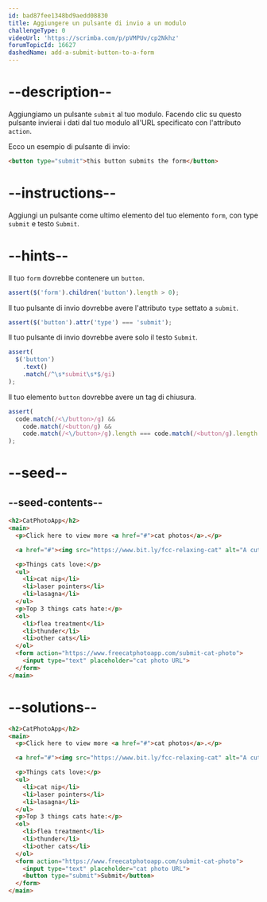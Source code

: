 ```yaml
---
id: bad87fee1348bd9aedd08830
title: Aggiungere un pulsante di invio a un modulo
challengeType: 0
videoUrl: 'https://scrimba.com/p/pVMPUv/cp2Nkhz'
forumTopicId: 16627
dashedName: add-a-submit-button-to-a-form
---
```


# --description--

Aggiungiamo un pulsante `submit` al tuo modulo. Facendo clic su questo pulsante invierai i dati dal tuo modulo all'URL specificato con l'attributo `action`.

Ecco un esempio di pulsante di invio:

```html
<button type="submit">this button submits the form</button>
```

# --instructions--

Aggiungi un pulsante come ultimo elemento del tuo elemento `form`, con type `submit` e testo `Submit`.

# --hints--

Il tuo `form` dovrebbe contenere un `button`.

```js
assert($('form').children('button').length > 0);
```

Il tuo pulsante di invio dovrebbe avere l'attributo `type` settato a `submit`.

```js
assert($('button').attr('type') === 'submit');
```

Il tuo pulsante di invio dovrebbe avere solo il testo `Submit`.

```js
assert(
  $('button')
    .text()
    .match(/^\s*submit\s*$/gi)
);
```

Il tuo elemento `button` dovrebbe avere un tag di chiusura.

```js
assert(
  code.match(/<\/button>/g) &&
    code.match(/<button/g) &&
    code.match(/<\/button>/g).length === code.match(/<button/g).length
);
```

# --seed--

## --seed-contents--

```html
<h2>CatPhotoApp</h2>
<main>
  <p>Click here to view more <a href="#">cat photos</a>.</p>

  <a href="#"><img src="https://www.bit.ly/fcc-relaxing-cat" alt="A cute orange cat lying on its back."></a>

  <p>Things cats love:</p>
  <ul>
    <li>cat nip</li>
    <li>laser pointers</li>
    <li>lasagna</li>
  </ul>
  <p>Top 3 things cats hate:</p>
  <ol>
    <li>flea treatment</li>
    <li>thunder</li>
    <li>other cats</li>
  </ol>
  <form action="https://www.freecatphotoapp.com/submit-cat-photo">
    <input type="text" placeholder="cat photo URL">
  </form>
</main>
```

# --solutions--

```html
<h2>CatPhotoApp</h2>
<main>
  <p>Click here to view more <a href="#">cat photos</a>.</p>

  <a href="#"><img src="https://www.bit.ly/fcc-relaxing-cat" alt="A cute orange cat lying on its back."></a>

  <p>Things cats love:</p>
  <ul>
    <li>cat nip</li>
    <li>laser pointers</li>
    <li>lasagna</li>
  </ul>
  <p>Top 3 things cats hate:</p>
  <ol>
    <li>flea treatment</li>
    <li>thunder</li>
    <li>other cats</li>
  </ol>
  <form action="https://www.freecatphotoapp.com/submit-cat-photo">
    <input type="text" placeholder="cat photo URL">
    <button type="submit">Submit</button>
  </form>
</main>
```
